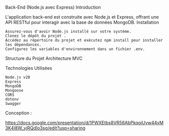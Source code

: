 Back-End (Node.js avec Express)
Introduction

L'application back-end est construite avec Node.js et Express, offrant une API RESTful pour interagir avec la base de données MongoDB.
Installation

    Assurez-vous d'avoir Node.js installé sur votre système.
    Clonez le dépôt du projet .
    Accédez au répertoire du projet et exécutez npm install pour installer les dépendances.
    Configurez les variables d'environnement dans un fichier .env.

Structure du Projet
Architecture MVC

Technologies Utilisées

    Node.js v20
    Express
    MongoDB
    Mongoose
    CORS
    dotenv
    Swagger

Conception :

https://docs.google.com/presentation/d/1PWXEtbs8VR56AbPkqojUyw44vM3K4I8W_yjRQdIo3sg/edit?usp=sharing
